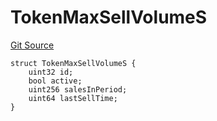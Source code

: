 # TokenMaxSellVolumeS
[Git Source](https://github.com/thrackle-io/tron/blob/17f0c18311739ad27e810cec2eb3f45ea28c2fd7/src/client/token/handler/diamond/RuleStorage.sol)


```solidity
struct TokenMaxSellVolumeS {
    uint32 id;
    bool active;
    uint256 salesInPeriod;
    uint64 lastSellTime;
}
```

